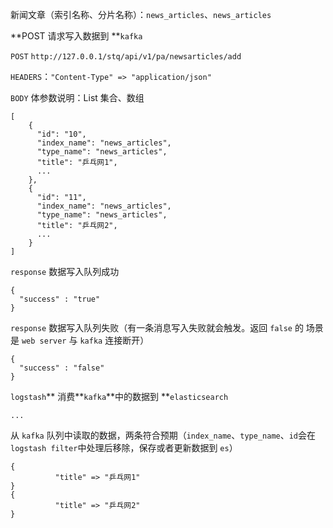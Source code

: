 新闻文章（索引名称、分片名称）：`news_articles`、`news_articles`

**POST 请求写入数据到 **`kafka`

`POST` `http://127.0.0.1/stq/api/v1/pa/newsarticles/add`

`HEADERS`：`"Content-Type" => "application/json"`

`BODY` 体参数说明：List 集合、数组

```
[
    {
      "id": "10",
      "index_name": "news_articles",
      "type_name": "news_articles",
      "title": "乒乓网1",
      ...
    },
    {
      "id": "11",  
      "index_name": "news_articles",
      "type_name": "news_articles",
      "title": "乒乓网2",
      ...
    }
]
```

`response` 数据写入队列成功

```
{
  "success" : "true"
}
```

`response` 数据写入队列失败（有一条消息写入失败就会触发。返回 `false` 的 场景是 `web server` 与 `kafka` 连接断开）

```
{
  "success" : "false"
}
```

`logstash`** 消费**`kafka`**中的数据到 **`elasticsearch`

```
...
```

从 `kafka` 队列中读取的数据，两条符合预期（`index_name`、`type_name`、`id`会在`logstash filter`中处理后移除，保存或者更新数据到 `es`）

```
{
          "title" => "乒乓网1"
}
{
          "title" => "乒乓网2"
}
```



